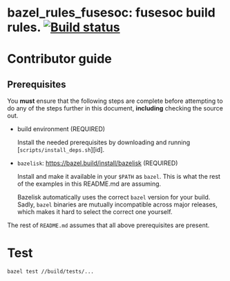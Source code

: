# bazel_rules_fusesoc: fusesoc build rules. [![Build status](https://github.com/filmil/bazel_rules_fusesoc/workflows/Build/badge.svg)](https://github.com/filmil/bazel_rules_fusesoc/workflows/Build/badge.svg)

# Contributor guide

## Prerequisites

You **must** ensure that the following steps are complete before attempting
to do any of the steps further in this document, **including** checking the
source out.

* build environment (REQUIRED)

  Install the needed prerequisites by downloading and running
  [`scripts/install_deps.sh`][id].

* `bazelisk`: https://bazel.build/install/bazelisk (REQUIRED)

  Install and make it available in your `$PATH` as `bazel`. This is what the
  rest of the examples in this README.md are assuming.

  Bazelisk automatically uses the correct `bazel` version for your build.
  Sadly, `bazel` binaries are mutually incompatible across major releases,
  which makes it hard to select the correct one yourself.

The rest of `README.md` assumes that all above prerequisites are present.

# Test

```
bazel test //build/tests/...
```

